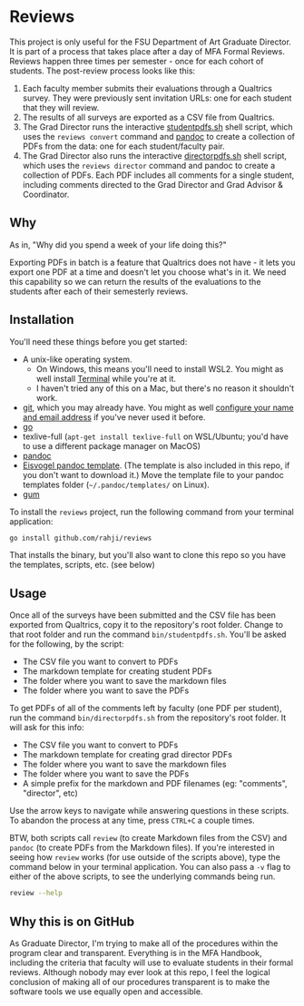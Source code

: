 # Reviews

This project is only useful for the FSU Department of Art Graduate Director. It is part of a process that takes place after a day of MFA Formal Reviews. Reviews happen three times per semester - once for each cohort of students. The post-review process looks like this:

1. Each faculty member submits their evaluations through a Qualtrics survey. They were previously sent invitation URLs: one for each student that they will review.
2. The results of all surveys are exported as a CSV file from Qualtrics.
3. The Grad Director runs the interactive [studentpdfs.sh](bin/studentpdfs.sh) shell script, which uses the `reviews convert` command and [pandoc](https://pandoc.org/) to create a collection of PDFs from the data: one for each student/faculty pair.
4. The Grad Director also runs the interactive [directorpdfs.sh](bin/directorpdfs.sh) shell script, which uses the `reviews director` command and pandoc to create a collection of PDFs. Each PDF includes all comments for a single student, including comments directed to the Grad Director and Grad Advisor & Coordinator.

## Why

As in, "Why did you spend a week of your life doing this?"

Exporting PDFs in batch is a feature that Qualtrics does not have - it lets you export one PDF at a time and doesn't let you choose what's in it. We need this capability so we can return the results of the evaluations to the students after each of their semesterly reviews. 

## Installation

You'll need these things before you get started:

* A unix-like operating system. 
  * On Windows, this means you'll need to install WSL2. You might as well install [Terminal](https://apps.microsoft.com/store/detail/windows-terminal/9N0DX20HK701) while you're at it.
  * I haven't tried any of this on a Mac, but there's no reason it shouldn't work.
* [git](https://git-scm.com/downloads), which you may already have. You might as well [configure your name and email address](https://git-scm.com/book/en/v2/Getting-Started-First-Time-Git-Setup) if you've never used it before.
* [go](https://go.dev/dl/)
* texlive-full (`apt-get install texlive-full` on WSL/Ubuntu; you'd have to use a different package manager on MacOS)
* [pandoc](https://pandoc.org)
* [Eisvogel pandoc template](https://github.com/Wandmalfarbe/pandoc-latex-template/releases). (The template is also included in this repo, if you don't want to download it.) Move the template file to your pandoc templates folder (`~/.pandoc/templates/` on Linux).
* [gum](https://github.com/charmbracelet/gum)

To install the `reviews` project, run the following command from your terminal application:

```bash
go install github.com/rahji/reviews
```

That installs the binary, but you'll also want to clone this repo so you have the templates, scripts, etc. (see below)

## Usage

Once all of the surveys have been submitted and the CSV file has been exported from Qualtrics, copy it to the repository's root folder. Change to that root folder and run the command `bin/studentpdfs.sh`. You'll be asked for the following, by the script:

* The CSV file you want to convert to PDFs
* The markdown template for creating student PDFs
* The folder where you want to save the markdown files
* The folder where you want to save the PDFs

To get PDFs of all of the comments left by faculty (one PDF per student), run the command `bin/directorpdfs.sh` from the repository's root folder. It will ask for this info:

* The CSV file you want to convert to PDFs
* The markdown template for creating grad director PDFs
* The folder where you want to save the markdown files
* The folder where you want to save the PDFs
* A simple prefix for the markdown and PDF filenames (eg: "comments", "director", etc)

Use the arrow keys to navigate while answering questions in these scripts. To abandon the process at any time, press `CTRL+C` a couple times.

BTW, both scripts call `review` (to create Markdown files from the CSV) and `pandoc` (to create PDFs from the Markdown files). If you're interested in seeing how `review` works (for use outside of the scripts above), type the command below in your terminal application. You can also pass a `-v` flag to either of the above scripts, to see the underlying commands being run.

```bash
review --help
```

## Why this is on GitHub

As Graduate Director, I'm trying to make all of the procedures within the program clear and transparent. Everything is in the MFA Handbook, including the criteria that faculty will use to evaluate students in their formal reviews. Although nobody may ever look at this repo, I feel the logical conclusion of making all of our procedures transparent is to make the software tools we use equally open and accessible.
